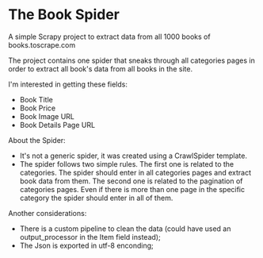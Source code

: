 # The Book Spider
A simple Scrapy project to extract data from all 1000 books of books.toscrape.com


The project contains one spider that sneaks through all categories pages in order to extract all book's data from all books in the site.

I'm interested in getting these fields:
- Book Title
- Book Price
- Book Image URL
- Book Details Page URL

About the Spider: 
- It's not a generic spider, it was created using a CrawlSpider template.
- The spider follows two simple rules. The first one is related to the categories. The spider should enter in all categories pages and extract book data from them. The second one is related to the pagination of categories pages. Even if there is more than one page in the specific category the spider should enter in all of them.

Another considerations:
- There is a custom pipeline to clean the data (could have used an output_processor in the Item field instead);
- The Json is exported in utf-8 enconding;



